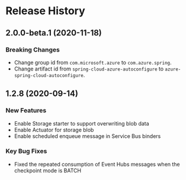 # Release History

## 2.0.0-beta.1 (2020-11-18)
### Breaking Changes
- Change group id from `com.microsoft.azure` to `com.azure.spring`.
- Change artifact id from `spring-cloud-azure-autoconfigure` to `azure-spring-cloud-autoconfigure`.

## 1.2.8 (2020-09-14)
### New Features
 - Enable Storage starter to support overwriting blob data
 - Enable Actuator for storage blob
 - Enable scheduled enqueue message in Service Bus binders

### Key Bug Fixes
 - Fixed the repeated consumption of Event Hubs messages when the checkpoint mode is BATCH
